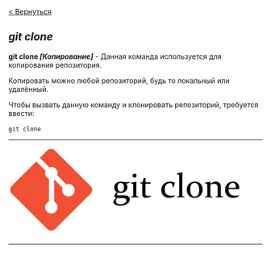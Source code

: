 [< Вернуться](/readme.md)

## ***git clone***

**git clone *[Копирование]*** - Данная команда используется для копирования репозитория.

Копировать можно любой репозиторий, будь то локальный или удалённый.

Чтобы вызвать данную команду и клонировать репозиторий, требуется ввести:

```bash-
git clone
```

---

![git clone](/assets/git-clone%20(2).png)

---